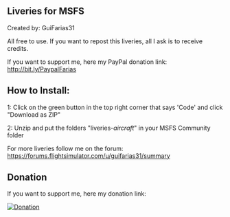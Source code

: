 ## Liveries for MSFS

Created by: GuiFarias31

All free to use. If you want to repost this liveries, all I ask is to receive credits.

If you want to support me, here my PayPal donation link: http://bit.ly/PaypalFarias

## How to Install: 

1: Click on the green button in the top right corner that says 'Code' and click "Download as ZIP"

2: Unzip and put the folders "liveries-*aircraft*" in your MSFS Community folder

For more liveries follow me on the forum: https://forums.flightsimulator.com/u/guifarias31/summary

## Donation

If you want to support me, here my donation link:

[![Donation](https://i.imgur.com/vQyI7N5.png)](https://www.buymeacoffee.com/guifarias31)
